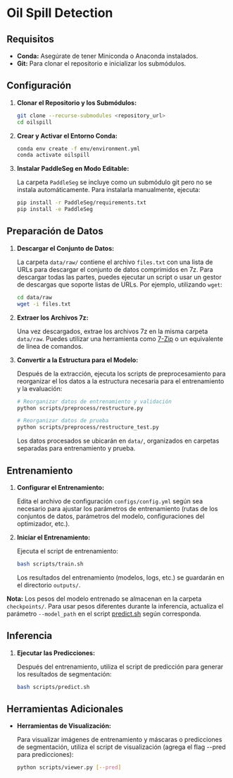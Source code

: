# Oil Spill Detection

## Requisitos

- **Conda:** Asegúrate de tener Miniconda o Anaconda instalados.
- **Git:** Para clonar el repositorio e inicializar los submódulos.

## Configuración

1. **Clonar el Repositorio y los Submódulos:**

   ```bash
   git clone --recurse-submodules <repository_url>
   cd oilspill
   ```

2. **Crear y Activar el Entorno Conda:**

   ```bash
   conda env create -f env/environment.yml
   conda activate oilspill
   ```

3. **Instalar PaddleSeg en Modo Editable:**

    La carpeta `PaddleSeg` se incluye como un submódulo git pero no se instala automáticamente. Para instalarla manualmente, ejecuta:

    ```bash
    pip install -r PaddleSeg/requirements.txt
    pip install -e PaddleSeg
    ```

## Preparación de Datos

1. **Descargar el Conjunto de Datos:**

   La carpeta `data/raw/` contiene el archivo `files.txt` con una lista de URLs para descargar el conjunto de datos comprimidos en 7z. Para descargar todas las partes, puedes ejecutar un script o usar un gestor de descargas que soporte listas de URLs. Por ejemplo, utilizando `wget`:

   ```bash
   cd data/raw
   wget -i files.txt
   ```

2. **Extraer los Archivos 7z:**

   Una vez descargados, extrae los archivos 7z en la misma carpeta `data/raw`. Puedes utilizar una herramienta como [7-Zip](https://www.7-zip.org/) o un equivalente de línea de comandos.

3. **Convertir a la Estructura para el Modelo:**

   Después de la extracción, ejecuta los scripts de preprocesamiento para reorganizar el los datos a la estructura necesaria para el entrenamiento y la evaluación:

   ```bash
   # Reorganizar datos de entrenamiento y validación
   python scripts/preprocess/restructure.py

   # Reorganizar datos de prueba
   python scripts/preprocess/restructure_test.py
   ```

   Los datos procesados se ubicarán en `data/`, organizados en carpetas separadas para entrenamiento y prueba.

## Entrenamiento

1. **Configurar el Entrenamiento:**

   Edita el archivo de configuración `configs/config.yml` según sea necesario para ajustar los parámetros de entrenamiento (rutas de los conjuntos de datos, parámetros del modelo, configuraciones del optimizador, etc.).

2. **Iniciar el Entrenamiento:**

   Ejecuta el script de entrenamiento:

   ```bash
   bash scripts/train.sh
   ```

   Los resultados del entrenamiento (modelos, logs, etc.) se guardarán en el directorio `outputs/`.

**Nota:** Los pesos del modelo entrenado se almacenan en la carpeta `checkpoints/`. Para usar pesos diferentes durante la inferencia, actualiza el parámetro `--model_path` en el script [predict.sh](scripts/predict.sh) según corresponda.

## Inferencia

1. **Ejecutar las Predicciones:**

   Después del entrenamiento, utiliza el script de predicción para generar los resultados de segmentación:

   ```bash
   bash scripts/predict.sh
   ```

## Herramientas Adicionales

- **Herramientas de Visualización:**

  Para visualizar imágenes de entrenamiento y máscaras o predicciones de segmentación, utiliza el script de visualización (agrega el flag --pred para predicciones):

  ```bash
  python scripts/viewer.py [--pred]
  ```
